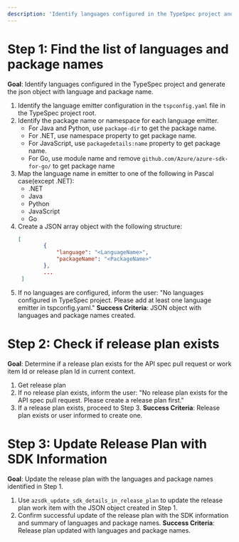 ```yaml
---
description: 'Identify languages configured in the TypeSpec project and add it to release plan'
---
```

# Step 1: Find the list of languages and package names
**Goal**: Identify languages configured in the TypeSpec project and generate the json object with language and package name.
1. Identify the language emitter configuration in the `tspconfig.yaml` file in the TypeSpec project root.
2. Identify the package name or namespace for each language emitter.
   - For Java and Python, use `package-dir` to get the package name.
   - For .NET, use namespace property to get package name.
   - For JavaScript, use `packagedetails:name` property to get package name.
   - For Go, use module name and remove `github.com/Azure/azure-sdk-for-go/` to get package name
3. Map the language name in emitter to one of the following in Pascal case(except .NET):
   - .NET
   - Java
   - Python
   - JavaScript
   - Go
4. Create a JSON array object with the following structure:
   ```json
   [
           {
               "language": "<LanguageName>",
               "packageName": "<PackageName>"
           },
           ...
    ]
   ```
5. If no languages are configured, inform the user: "No languages configured in TypeSpec project. Please add at least one language emitter in tspconfig.yaml."
**Success Criteria**: JSON object with languages and package names created.

# Step 2: Check if release plan exists
**Goal**: Determine if a release plan exists for the API spec pull request or work item Id or release plan Id in current context.
1. Get release plan
2. If no release plan exists, inform the user: "No release plan exists for the API spec pull request. Please create a release plan first."
3. If a release plan exists, proceed to Step 3.
**Success Criteria**: Release plan exists or user informed to create one.

# Step 3: Update Release Plan with SDK Information
**Goal**: Update the release plan with the languages and package names identified in Step 1.
1. Use `azsdk_update_sdk_details_in_release_plan` to update the release plan work item with the JSON object created in Step 1.
2. Confirm successful update of the release plan with the SDK information and summary of languages and package names.
**Success Criteria**: Release plan updated with languages and package names.